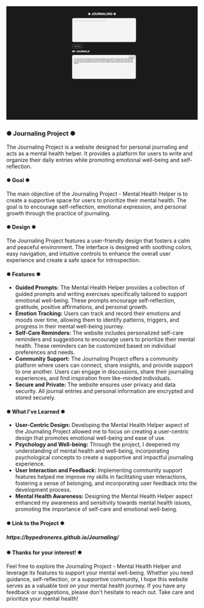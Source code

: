 <div class="image-container">
  <img class="CoverImagee" src="GIT HUB COVER.png" alt="Cover">
</div>

<h3>✺ Journaling Project ✺</h3>

The Journaling Project is a website designed for personal journaling and acts as a mental health helper. It provides a platform for users to write and organize their daily entries while promoting emotional well-being and self-reflection.

<h4>✹ Goal ✹</h4>

The main objective of the Journaling Project - Mental Health Helper is to create a supportive space for users to prioritize their mental health. The goal is to encourage self-reflection, emotional expression, and personal growth through the practice of journaling.

<h4>✹ Design ✹</h4>

The Journaling Project features a user-friendly design that fosters a calm and peaceful environment. The interface is designed with soothing colors, easy navigation, and intuitive controls to enhance the overall user experience and create a safe space for introspection.

<h4>✹ Features ✹</h4>

* <b>Guided Prompts:</b> The Mental Health Helper provides a collection of guided prompts and writing exercises specifically tailored to support emotional well-being. These prompts encourage self-reflection, gratitude, positive affirmations, and personal growth.
* <b>Emotion Tracking:</b> Users can track and record their emotions and moods over time, allowing them to identify patterns, triggers, and progress in their mental well-being journey.
* <b>Self-Care Reminders:</b> The website includes personalized self-care reminders and suggestions to encourage users to prioritize their mental health. These reminders can be customized based on individual preferences and needs.
* <b>Community Support:</b> The Journaling Project offers a community platform where users can connect, share insights, and provide support to one another. Users can engage in discussions, share their journaling experiences, and find inspiration from like-minded individuals.
* <b>Secure and Private:</b> The website ensures user privacy and data security. All journal entries and personal information are encrypted and stored securely.

<h4>✹ What I've Learned ✹</h4>

* <b>User-Centric Design:</b> Developing the Mental Health Helper aspect of the Journaling Project allowed me to focus on creating a user-centric design that promotes emotional well-being and ease of use.
* <b>Psychology and Well-being:</b> Through the project, I deepened my understanding of mental health and well-being, incorporating psychological concepts to create a supportive and impactful journaling experience.
* <b>User Interaction and Feedback:</b> Implementing community support features helped me improve my skills in facilitating user interactions, fostering a sense of belonging, and incorporating user feedback into the development process.
* <b>Mental Health Awareness:</b> Designing the Mental Health Helper aspect enhanced my awareness and sensitivity towards mental health issues, promoting the importance of self-care and emotional well-being.

<h4>✹ Link to the Project ✹</h4>

<h5>https://bypedroneres.github.io/Journaling/</h5>

<h4>✹ Thanks for your interest! ✹</h4>

Feel free to explore the Journaling Project - Mental Health Helper and leverage its features to support your mental well-being. Whether you need guidance, self-reflection, or a supportive community, I hope this website serves as a valuable tool on your mental health journey. If you have any feedback or suggestions, please don't hesitate to reach out. Take care and prioritize your mental health!
